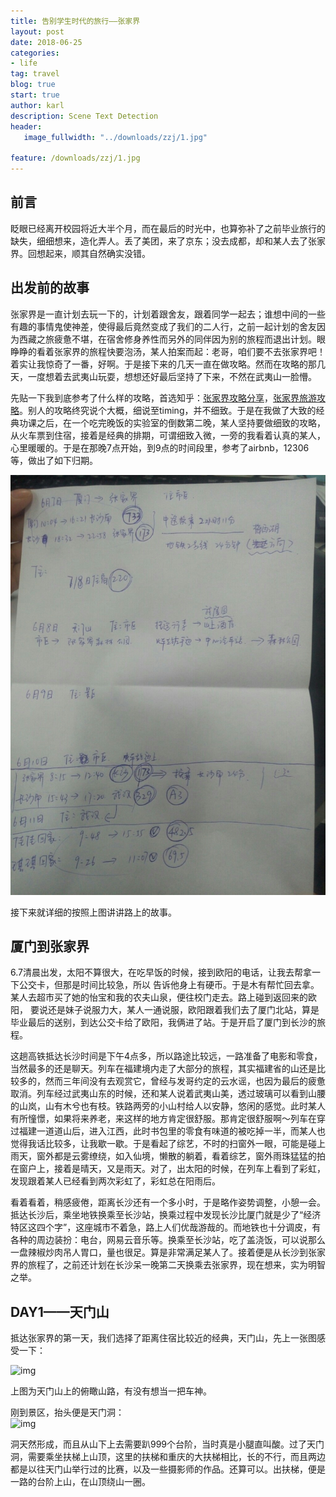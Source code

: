 ```yaml
---
title: 告别学生时代的旅行——张家界
layout: post
date: 2018-06-25
categories: 
- life
tag: travel
blog: true
start: true
author: karl
description: Scene Text Detection
header:
   image_fullwidth: "../downloads/zzj/1.jpg"

feature: /downloads/zzj/1.jpg
---  
```


## 前言  
眨眼已经离开校园将近大半个月，而在最后的时光中，也算弥补了之前毕业旅行的缺失，细细想来，造化弄人。丢了美团，来了京东；没去成都，却和某人去了张家界。回想起来，顺其自然确实没错。

## 出发前的故事  

张家界是一直计划去玩一下的，计划着跟舍友，跟着同学一起去；谁想中间的一些有趣的事情鬼使神差，使得最后竟然变成了我们的二人行，之前一起计划的舍友因为西藏之旅疲惫不堪，在宿舍修身养性而另外的同伴因为别的旅程而退出计划。眼睁睁的看着张家界的旅程快要泡汤，某人拍案而起：老哥，咱们要不去张家界吧！着实让我惊奇了一番，好啊。于是接下来的几天一直在做攻略。然而在攻略的那几天，一度想着去武夷山玩耍，想想还好最后坚持了下来，不然在武夷山一脸懵。  

先贴一下我到底参考了什么样的攻略，首选知乎：[张家界攻略分享](https://zhuanlan.zhihu.com/p/21831382)，[张家界旅游攻略](https://zhuanlan.zhihu.com/p/32533464)。别人的攻略终究说个大概，细说至timing，并不细致。于是在我做了大致的经典功课之后，在一个吃完晚饭的实验室的倒数第二晚，某人坚持要做细致的攻略，从火车票到住宿，接着是经典的排期，可谓细致入微，一旁的我看着认真的某人，心里暖暖的。于是在那晚7点开始，到9点的时间段里，参考了airbnb，12306等，做出了如下归期。  

![img](../downloads/zzj/3.jpg)  

接下来就详细的按照上图讲讲路上的故事。  

## 厦门到张家界  
6.7清晨出发，太阳不算很大，在吃早饭的时候，接到欧阳的电话，让我去帮拿一下公交卡，但那是时间比较急，所以
告诉他身上有硬币。于是木有帮忙回去拿。某人去超市买了她的怡宝和我的农夫山泉，便往校门走去。路上碰到返回来的欧阳，
要说还是妹子说服力大，某人一通说服，欧阳跟着我们去了厦门北站，算是毕业最后的送别，到达公交卡给了欧阳，我俩进了站。于是开启了厦门到长沙的旅程。

这趟高铁抵达长沙时间是下午4点多，所以路途比较远，一路准备了电影和零食，当然最多的还是聊天。列车在福建境内走了大部分的旅程，其实福建省的山还是比较多的，然而三年间没有去观赏它，曾经与发哥约定的云水谣，也因为最后的疲惫取消。列车经过武夷山东的时候，还和某人说着武夷山美，透过玻璃可以看到山腰的山岚，山有木兮也有枝。铁路两旁的小山村给人以安静，悠闲的感觉。此时某人有所憧憬，如果将来养老，来这样的地方肯定很舒服。那肯定很舒服啊～列车在穿过福建一道道山后，进入江西，此时书包里的零食有味道的被吃掉一半，而某人也觉得我话比较多，让我歇一歇。于是看起了综艺，不时的扫窗外一眼，可能是碰上雨天，窗外都是云雾缭绕，如入仙境，懒散的躺着，看着综艺，窗外雨珠猛猛的拍在窗户上，接着是晴天，又是雨天。对了，出太阳的时候，在列车上看到了彩虹，发现跟着某人已经看到两次彩虹了，彩虹总在阳雨后。  

看着看着，稍感疲倦，距离长沙还有一个多小时，于是略作姿势调整，小憩一会。  
抵达长沙后，乘坐地铁换乘至长沙站，换乘过程中发现长沙比厦门就是少了“经济特区这四个字”，这座城市不着急，路上人们优哉游哉的。而地铁也十分调皮，有各种的周边装扮：电台，网易云音乐等。换乘至长沙站，吃了盖浇饭，可以说那么一盘辣椒炒肉吊人胃口，量也很足。算是非常满足某人了。接着便是从长沙到张家界的旅程了，之前还计划在长沙呆一晚第二天换乘去张家界，现在想来，实为明智之举。  

## DAY1——天门山  

抵达张家界的第一天，我们选择了距离住宿比较近的经典，天门山，先上一张图感受一下：

![img](../downloads/zzj/4.jpg) 

上图为天门山上的俯瞰山路，有没有想当一把车神。  

刚到景区，抬头便是天门洞：  
![img](../downloads/zzj/5.jpg)   

洞天然形成，而且从山下上去需要趴999个台阶，当时真是小腿直叫酸。过了天门洞，需要乘坐扶梯上山顶，这里的扶梯和重庆的大扶梯相比，长的不行，而且两边都是以往天门山举行过的比赛，以及一些摄影师的作品。还算可以。出扶梯，便是一路的台阶上山，在山顶绕山一圈。


